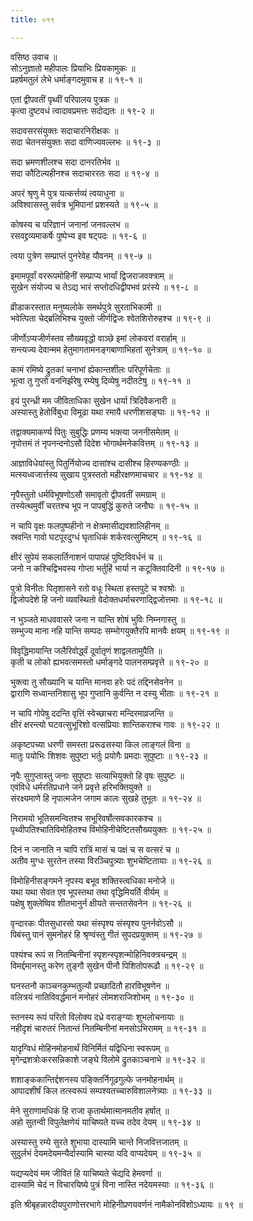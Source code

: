 ```yaml
---
title: ०१९

---
```

वसिष्ठ उवाच ॥  
सोऽनुज्ञातो महीपालः प्रियाभिः प्रियकामुकः ॥  
प्रहर्षमतुलं लेभे धर्माङ्गदमुवाच ह ॥ १९-१ ॥  
  
एतां द्वीपवतीं पृथ्वीं परिपालय पुत्रक ॥  
कृत्वा दुष्टवधं त्वादावप्रमत्तः सदोद्यतः ॥ १९-२ ॥  
  
सदावसरसंयुक्तः सदाचारनिरीक्षकः ॥  
सदा चेतनसंयुक्तः सदा वाणिज्यवल्लभः ॥ १९-३ ॥  
  
सदा भ्रमणशीलश्च सदा दानरतिर्भव ॥  
सदा कौटिल्यहीनश्च सदाचाररतः सदा ॥ १९-४ ॥  
  
अपरं श्रृणु मे पुत्र यत्कर्त्तव्यं त्वयाधुना ॥  
अविश्वासस्तु सर्वत्र भूमिपानां प्रशस्यते ॥ १९-५ ॥  
  
कोषस्य च परिज्ञानं जनानां जनवल्लभ ॥  
रसवद्द्रव्यमाकर्षेः पुष्पेभ्य इव षट्पदः ॥ १९-६ ॥  
  
त्वया पुत्रेण सम्प्राप्तं पुनरेवेह यौवनम् ॥ १९-७ ॥  
  
इमामपूर्वां वररूपमोहिनीं सम्प्राप्य भार्यां द्विजराजवक्त्राम् ॥  
सुखेन संयोज्य च तेऽद्य भारं सप्तोदधिद्वीपभवं प्ररंस्ये ॥ १९-८ ॥  
  
व्रीडाकरस्तात मनुष्यलोके समर्थपुत्रे सुरताभिकामी ॥  
भवेत्पिता चेद्ब्रलिभिश्च युक्तो जीर्णद्विजः श्वेतशिरोरुहश्च ॥ १९-९ ॥  
  
जीर्णोऽप्यजीर्णस्तव सौख्यवृद्धो वाञ्छे इमां लोकवरां वरार्हाम् ॥  
सन्त्यज्य देवान्मम हेतुमागतामनङ्गबाणाभिहतां सुनेत्राम् ॥ १९-१० ॥  
  
कामं रमिष्ये द्रुतकां चनाभां ह्येकान्तशीलः परिपूर्णचेताः ॥  
भूत्वा तु गुप्तो वननिर्झरेषु रम्येषु दिव्येषु नदीतटेषु ॥ १९-११ ॥  
  
इयं पुरन्ध्री मम जीविताधिका सुखेन धार्या त्रिदिवैकनारी ॥  
अस्यास्तु हेतोर्विबुधा विमूढा यथा रमायै धरणीशसङ्घाः ॥ १९-१२ ॥  
  
तद्वाक्यमाकर्ण्य पितुः सुबुद्धिः प्रणम्य भक्त्या जननीसमेतम् ॥  
नृपोत्तमं तं नृपनन्दनोऽसौ दिदेश भोगार्थमनेकवित्तम् ॥ १९-१३ ॥  
  
आज्ञाविधेयांस्तु पितुर्नियोज्य दासांश्च दासीश्च हिरण्यकण्ठीः ॥  
मत्स्यध्वजार्त्तस्य सुखाय पुत्रस्ततो महीरक्षणमाचचार ॥ १९-१४ ॥  
  
नृपैस्तुतो धर्मविभूषणोऽसौ समावृतो द्वीपवतीं समग्राम् ॥  
तस्येत्थमुर्वीं चरतश्च भूप न पापबुद्धिं कुरुते जनौघः ॥ १९-१५ ॥  
  
न चापि वृक्षः फलपुष्पहीनो न क्षेत्रमासीद्यवशालिहीनम् ॥  
स्रवन्ति गावो घटपूरदुग्धं घृताधिकं शर्करवत्सुमिष्टम् ॥ १९-१६ ॥  
  
क्षीरं सुपेयं सकलार्तिनाशनं पापापहं पुष्टिविवर्धनं च ॥  
जनो न कश्चिद्विभवस्य गोप्ता भर्तुहिं भार्या न कटूक्तिवादिनी ॥ १९-१७ ॥  
  
पुत्रो विनीतः पितृशासने रतो वधूः स्थिता हस्तपुटे च श्वश्रोः ॥  
द्विजोपदेशे हि जनो व्यवस्थितो वेदोक्तधर्माचरणाद्द्विजोत्तमाः ॥ १९-१८ ॥  
  
न भुञ्जते माधववासरे जना न यान्ति शोषं भुविः निम्नगास्तु ॥  
सम्भुज्य माना नहि यान्ति सम्पदः सम्भोगयुक्तैरपि मानवैः क्षयम् ॥ १९-१९ ॥  
  
विवृद्धिमायान्ति जलैरिवोर्द्ध्वं दूर्वातृणं शाद्वलतामुपैति ॥  
कृती च लोको ह्यभवत्समस्तो धर्माङ्गदे पालनसम्प्रवृत्ते ॥ १९-२० ॥  
  
भुक्त्वा तु सौख्यानि च यान्ति मानवा हरेः पदं तद्दिनसेवनेन ॥  
द्वाराणि सध्वान्तनिशासु भूप गुप्तानि कुर्वन्ति न दस्यु भीताः ॥ १९-२१ ॥  
  
न चापि गोपेषु ददन्ति वृत्तिं स्वेच्छाचरा मन्दिरमाव्रजन्ति ॥  
क्षीरं क्षरन्त्यो घटवत्सुभूरिशो वत्सप्रियाः शान्तिकराश्च गावः ॥ १९-२२ ॥  
  
अकृष्टपच्या धरणी समस्ता प्ररूढसस्या किल लाङ्गलं विना ॥  
मातुः पयोभिः शिशवः सुपुष्टा भर्तुः प्रयोगैः प्रमदाः सुपुष्टाः ॥ १९-२३ ॥  
  
नृपैः सुगुप्तास्तु जनाः सुपुष्टाः सत्याभियुक्तो हि वृषः सुपुष्टः ॥  
एवंविधे धर्मरतिप्रधाने जने प्रवृत्ते हरिभक्तियुक्ते ॥  
संरक्ष्यमाणे हि नृपात्मजेन जगाम कालः सुखहे तुभूतः ॥ १९-२४ ॥  
  
निरामयो भूतिसमन्वितश्च सभूरिवर्षोत्सवकारकश्च ॥  
पृथ्वीपतिश्चातिविमोहितश्च विमोहिनीचेष्टितसौख्ययुक्तः ॥ १९-२५ ॥  
  
दिनं न जानाति न चापि रात्रिं मासं च पक्षं च स वत्सरं च ॥  
अतीव मुग्धः सुरतेन तस्या विरञ्चिपुत्र्याः शुभचेष्टितायाः ॥ १९-२६ ॥  
  
विमोहिनीसङ्गमने नृपस्य बभूव शक्तिस्त्वधिका मनोजे ॥  
यथा यथा सेवत एव भूपस्तथा तथा वृद्धिमियर्ति वीर्यम् ॥  
पक्षेषु शुक्लेष्विव शीतभानुर्न क्षीयते सन्ततसेवनेन ॥ १९-२६ ॥  
  
वृन्दारकः पीतसुधारसो यथा संस्पृश्य संस्पृश्य पुनर्नवोऽसौ ॥  
पिबंस्तु पानं सुमनोहरं हि श्रृण्वंस्तु गीतं सुपदप्रयुक्तम् ॥ १९-२७ ॥  
  
पश्यंश्च रूपं स नितम्बिनीनां स्पृशन्स्पृशन्मोहिनिवक्त्रचन्द्रम् ॥  
विमर्द्दमानस्तु करेण तुङ्गौ सुखेन पीनौ पिशितोपरूढौ ॥ १९-२९ ॥  
  
घनस्तनौ काञ्चनकुम्भतुल्यौ प्रच्छादितौ हारविभूषणेन ॥  
वलित्रयं नातिविवर्द्धमानं मनोहरं लोमशराजिशोभम् ॥ १९-३० ॥  
  
स्तनस्य रूपं परितो विलोक्य दध्रे वराङ्ग्याः शुभलोचनायाः ॥  
नहीदृशं चारुतरं नितान्तं नितम्बिनीनां मनसोऽभिरामम् ॥ १९-३१ ॥  
  
यादृग्विधं मोहिनमोहनार्थं विनिर्मितं यद्विधिना स्वरूपम् ॥  
मृगेन्द्रशत्रोःकरसन्निकाशे जङ्घे विलोमे द्रुतकाञ्चनाभे ॥ १९-३२ ॥  
  
शशाङ्ककान्तिर्द्दशनस्य पङ्क्तिर्निगूढगुल्फे जनमोहनार्थम् ॥  
आपादशीर्षं किल तत्स्वरूपं सम्पश्यतच्चारुविशालनेत्र्याः ॥ १९-३३ ॥  
  
मेने सुराणामधिकं हि राजा कृतार्थमात्मानमतीव हर्षात् ॥  
अहो सुतन्वी विपुलेक्षणेयं याचिष्यते यच्च तदेव देयम् ॥ १९-३४ ॥  
  
अस्यास्तु रम्ये सुरते शुभाया दास्यामि चान्ते निजवित्तजातम् ॥  
सुदुर्लभं देयमदेयमन्यैर्दास्यामि चास्या यदि वाप्यदेयम् ॥ १९-३५ ॥  
  
यद्यप्यदेयं मम जीवितं हि याचिष्यते चेद्यदि हेमवर्णा ॥  
दास्यामि चेदं न विचारयिष्ये पुत्रं विना नास्ति नदेयमस्याः ॥ १९-३६ ॥  
  
इति श्रीबृहन्नारदीयपुराणोत्तरभागे मोहिनीप्रणयवर्णनं नामैकोनविंशोऽध्यायः ॥ १९ ॥